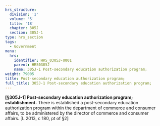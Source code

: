 ```yaml
---
hrs_structure:
  division: '1'
  volume: '5'
  title: '18'
  chapter: 305J
  section: 305J-1
type: hrs_section
tags:
  - Government
menu:
  hrs:
    identifier: HRS_0305J-0001
    parent: HRS0305J
    name: 305J-1 Post-secondary education authorization program;
weight: 79005
title: Post-secondary education authorization program;
full_title: 305J-1 Post-secondary education authorization program;
---
```

**[§305J-1] Post-secondary education authorization program; establishment.** There is established a post-secondary education authorization program within the department of commerce and consumer affairs, to be administered by the director of commerce and consumer affairs. [L 2013, c 180, pt of §2]